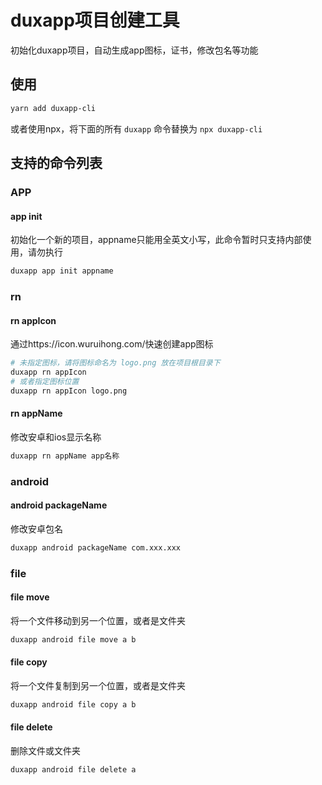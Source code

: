 # duxapp项目创建工具

初始化duxapp项目，自动生成app图标，证书，修改包名等功能

## 使用

```bash
yarn add duxapp-cli
```

或者使用npx，将下面的所有 `duxapp` 命令替换为 `npx duxapp-cli`

## 支持的命令列表

### APP

#### app init
初始化一个新的项目，appname只能用全英文小写，此命令暂时只支持内部使用，请勿执行
```bash
duxapp app init appname
```

### rn

#### rn appIcon

通过https://icon.wuruihong.com/快速创建app图标
```bash
# 未指定图标，请将图标命名为 logo.png 放在项目根目录下
duxapp rn appIcon
# 或者指定图标位置
duxapp rn appIcon logo.png
```

#### rn appName

修改安卓和ios显示名称
```bash
duxapp rn appName app名称
```

### android

#### android packageName

修改安卓包名

```bash
duxapp android packageName com.xxx.xxx
```


### file

#### file move

将一个文件移动到另一个位置，或者是文件夹

```bash
duxapp android file move a b
```

#### file copy

将一个文件复制到另一个位置，或者是文件夹

```bash
duxapp android file copy a b
```

#### file delete

删除文件或文件夹

```bash
duxapp android file delete a
```

